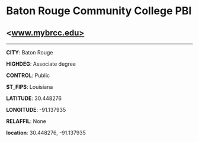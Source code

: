 # Baton Rouge Community College PBI
## <www.mybrcc.edu>
---
**CITY**: Baton Rouge

**HIGHDEG**: Associate degree

**CONTROL**: Public

**ST_FIPS**: Louisiana

**LATITUDE**: 30.448276

**LONGITUDE**: -91.137935

**RELAFFIL**: None

**location**: 30.448276, -91.137935